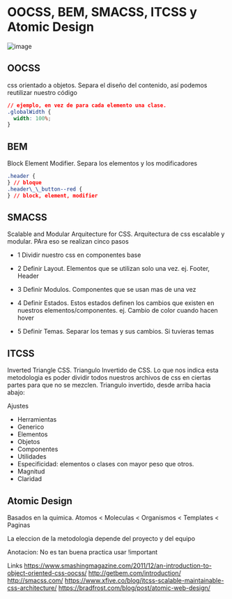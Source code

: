 # OOCSS, BEM, SMACSS, ITCSS y Atomic Design

![image](https://user-images.githubusercontent.com/41756950/132111546-0e2a3cb7-d015-452a-b0a1-afa40bcbbb67.png)

## OOCSS

css orientado a objetos. Separa el diseño del contenido, así podemos reutilizar nuestro código

```css
// ejemplo, en vez de para cada elemento una clase.
.globalWidth {
  width: 100%;
}
```

## BEM

Block Element Modifier. Separa los elementos y los modificadores

```css
.header {
} // bloque
.header\_\_button--red {
} // block, element, modifier
```

## SMACSS

Scalable and Modular Arquitecture for CSS. Arquitectura de css escalable y modular. PAra eso se realizan cinco pasos

- 1 Dividir nuestro css en componentes base

- 2 Definir Layout. Elementos que se utilizan solo una vez. ej. Footer, Header

- 3 Definir Modulos. Componentes que se usan mas de una vez
- 4 Definir Estados. Estos estados definen los cambios que existen en nuestros elementos/componentes. ej. Cambio de color cuando hacen hover
- 5 Definir Temas. Separar los temas y sus cambios. Si tuvieras temas

## ITCSS

Inverted Triangle CSS. Triangulo Invertido de CSS. Lo que nos indica esta metodologia es poder dividir todos nuestros archivos de css en ciertas partes para que no se mezclen.
Triangulo invertido, desde arriba hacia abajo:

Ajustes

- Herramientas
- Generico
- Elementos
- Objetos
- Componentes
- Utilidades
- Especificidad: elementos o clases con mayor peso que otros.
- Magnitud
- Claridad

## Atomic Design

Basados en la quimica.
Atomos < Moleculas < Organismos < Templates < Paginas

La eleccion de la metodologia depende del proyecto y del equipo

Anotacion: No es tan buena practica usar !important

Links
<https://www.smashingmagazine.com/2011/12/an-introduction-to-object-oriented-css-oocss/>
<http://getbem.com/introduction/>
<http://smacss.com/>
<https://www.xfive.co/blog/itcss-scalable-maintainable-css-architecture/>
<https://bradfrost.com/blog/post/atomic-web-design/>
